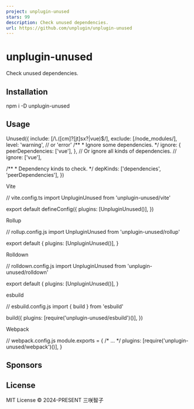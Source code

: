 ```yaml
---
project: unplugin-unused
stars: 99
description: Check unused dependencies.
url: https://github.com/unplugin/unplugin-unused
---
```


unplugin-unused
===============

Check unused dependencies.

Installation
------------

npm i -D unplugin-unused

Usage
-----

Unused({
  include: \[/\\.(\[cm\]?\[jt\]sx?|vue)$/\],
  exclude: \[/node\_modules/\],
  level: 'warning', // or 'error'
  /\*\*
   \* Ignore some dependencies.
   \*/
  ignore: {
    peerDependencies: \['vue'\],
  },
  // Or ignore all kinds of dependencies.
  // ignore: \['vue'\],

  /\*\*
   \* Dependency kinds to check.
   \*/
  depKinds: \['dependencies', 'peerDependencies'\],
})

Vite  

// vite.config.ts
import UnpluginUnused from 'unplugin-unused/vite'

export default defineConfig({
  plugins: \[UnpluginUnused()\],
})

  

Rollup  

// rollup.config.js
import UnpluginUnused from 'unplugin-unused/rollup'

export default {
  plugins: \[UnpluginUnused()\],
}

  

Rolldown  

// rolldown.config.js
import UnpluginUnused from 'unplugin-unused/rolldown'

export default {
  plugins: \[UnpluginUnused()\],
}

  

esbuild  

// esbuild.config.js
import { build } from 'esbuild'

build({
  plugins: \[require('unplugin-unused/esbuild')()\],
})

  

Webpack  

// webpack.config.js
module.exports \= {
  /\* ... \*/
  plugins: \[require('unplugin-unused/webpack')()\],
}

  

Sponsors
--------

License
-------

MIT License © 2024-PRESENT 三咲智子
